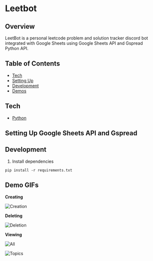 # Leetbot

## Overview

LeetBot is a personal leetcode problem and solution tracker discord bot integrated with Google Sheets using Google Sheets API and Gspread Python API.

## Table of Contents

- [Tech](#tech)<br/>
- [Setting Up](#setting-up)<br/>
- [Development](#development)<br/>
- [Demos](#demo-gifs)<br/>

## Tech

- [Python](https://www.python.org/)

## Setting Up Google Sheets API and Gspread

## Development

1. Install dependencies

```
pip install -r requirements.txt
```

## Demo GIFs

**Creating**

![Creation](https://github.com/BvChung/leetbot/blob/main/botdemogifs/creating.gif)

**Deleting**

![Deletion](https://github.com/BvChung/leetbot/blob/main/botdemogifs/deleting.gif)

**Viewing**

![All](https://github.com/BvChung/leetbot/blob/main/botdemogifs/alldata.gif)

![Topics](https://github.com/BvChung/leetbot/blob/main/botdemogifs/topics.gif)
